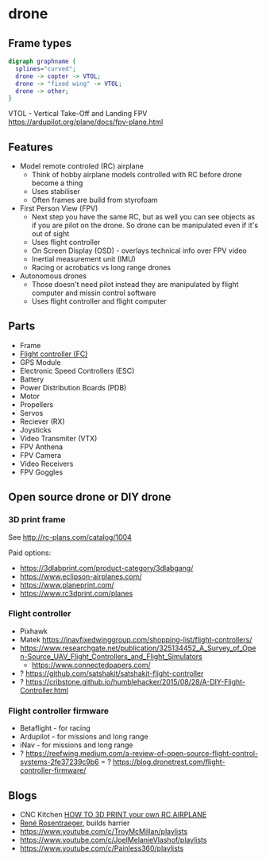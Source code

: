 # drone

## Frame types

```dot
digraph graphname {
  splines="curved";
  drone -> copter -> VTOL;
  drone -> "fixed wing" -> VTOL;
  drone -> other;
}
```

VTOL - Vertical Take-Off and Landing
FPV https://ardupilot.org/plane/docs/fpv-plane.html


## Features

- Model remote controled (RC) airplane
  - Think of hobby airplane models controlled with RC before drone become a thing
  - Uses stabiliser
  - Often frames are build from styrofoam
- First Person View (FPV)
  - Next step you have the same RC, but as well you can see objects as if you are pilot on the drone. So drone can be manipulated even if it's out of sight
  - Uses flight controller
  - On Screen Display (OSD) - overlays technical info over FPV video
  - Inertial measurement unit (IMU)
  - Racing or acrobatics vs long range drones
- Autonomous drones
  - Those doesn't need pilot instead they are manipulated by flight computer and missin control software
  - Uses flight controller and flight computer

## Parts

- Frame
- [Flight controller (FC)](https://fusion.engineering/flight-controllers-explained-for-everyone/)
- GPS Module
- Electronic Speed Controllers (ESC)
- Battery
- Power Distribution Boards (PDB)
- Motor
- Propellers
- Servos
- Reciever (RX)
- Joysticks
- Video Transmiter (VTX)
- FPV Anthena
- FPV Camera
- Video Receivers
- FPV Goggles

## Open source drone or DIY drone

### 3D print frame

See http://rc-plans.com/catalog/1004

Paid options:

- https://3dlabprint.com/product-category/3dlabgang/
- https://www.eclipson-airplanes.com/
- https://www.planeprint.com/
- https://www.rc3dprint.com/planes

### Flight controller

- Pixhawk
- Matek https://inavfixedwinggroup.com/shopping-list/flight-controllers/
- https://www.researchgate.net/publication/325134452_A_Survey_of_Open-Source_UAV_Flight_Controllers_and_Flight_Simulators
  - https://www.connectedpapers.com/
- ? https://github.com/satshakit/satshakit-flight-controller
- ? https://cribstone.github.io/humblehacker/2015/08/28/A-DIY-Flight-Controller.html

### Flight controller firmware

- Betaflight - for racing
- Ardupilot - for missions and long range
- iNav - for missions and long range
- ? https://reefwing.medium.com/a-review-of-open-source-flight-control-systems-2fe37239c9b6
= ? https://blog.dronetrest.com/flight-controller-firmware/

## Blogs

- CNC Kitchen [HOW TO 3D PRINT your own RC AIRPLANE](https://www.youtube.com/watch?v=Ztygn--BsjI&list=PLEOQTmIWJ_rnHDVqxPP-GQNJ1UcQ-eF2q&index=7)
- [René Rosentraeger](https://www.youtube.com/channel/UCj6O_mJ5G0JiGLTJUemIO_A), builds harrier
- https://www.youtube.com/c/TroyMcMillan/playlists
- https://www.youtube.com/c/JoelMelanieVlashof/playlists
- https://www.youtube.com/c/Painless360/playlists

